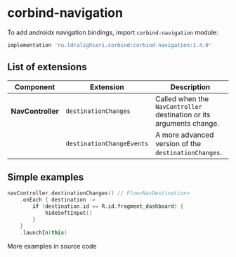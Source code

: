﻿
# corbind-navigation

To add androidx navigation bindings, import `corbind-navigation` module:

```groovy
implementation 'ru.ldralighieri.corbind:corbind-navigation:1.4.0'
```

## List of extensions

Component | Extension | Description
--|---|--
**NavController** | `destinationChanges` | Called when the `NavController` destination or its arguments change.
               | `destinationChangeEvents` | A more advanced version of the `destinationChanges`.


## Simple examples

```kotlin
navController.destinationChanges() // Flow<NavDestination>
    .onEach { destination ->
        if (destination.id == R.id.fragment_dashboard) {
            hideSoftInput()
        }
    }
    .launchIn(this)
```

More examples in source code

